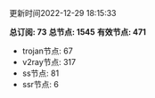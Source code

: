 更新时间2022-12-29 18:15:33

**总订阅: 73**
**总节点: 1545**
**有效节点: 471**
- trojan节点: 67
- v2ray节点: 317
- ss节点: 81
- ssr节点: 6

